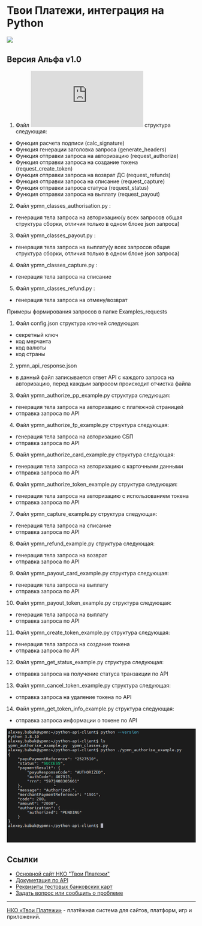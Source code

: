 # Твои Платежи, интеграция на Python
![](https://repository-images.githubusercontent.com/638835276/ff494b04-d65b-4843-8759-e85c689a7e80)

## Версия Альфа v1.0
1) Файл ![ypmn_classes_general_function.py](https://github.com/yourpayments/python-api-client/blob/main/ypmn_classes_general_function.py) структура следующая:
- Функция расчета подписи (calc_signature)
- Функция генерации заголовка запроса (generate_headers)
- Функция отправки запроса на авторизацию (request_authorize)
- Функция отправки запроса на создание токена (request_create_token)
- Функция отправки запроса на возврат ДС (request_refunds)
- Функция отправки запроса на списание (request_capture)
- Функция отправки запроса статуса (request_status)
- Функция отправки запроса на выплату (request_payout)


2) Файл ypmn_classes_authorisation.py :
- генерация тела запроса на авторизацию(у всех запросов общая структура сборки, отличия только в одном блоке json запроса)


3) Файл ypmn_classes_payout.py :
- генерация тела запроса на выплату(у всех запросов общая структура сборки, отличия только в одном блоке json запроса)


4) Файл ypmn_classes_capture.py :
- генерация тела запроса на списание


5) Файл ypmn_classes_refund.py :
- генерация тела запроса на отмену/возврат


Примеры формирования запросов в папке Examples_requests

1) Файл config.json структура ключей следующая:
- секретный ключ
- код мерчанта
- код валюты
- код страны

2) ypmn_api_response.json
- в данный файл записывается ответ API с каждого запроса на авторизацию, перед каждым запросом происходит отчистка файла

3) Файл ypmn_authorize_pp_example.py структура следующая:
- генерация тела запроса на авторизацию с платежной страницей
- отправка запроса по API

4) Файл ypmn_authorize_fp_example.py структура следующая:
- генерация тела запроса на авторизацию СБП
- отправка запроса по API

5) Файл ypmn_authorize_card_example.py структура следующая:
- генерация тела запроса на авторизацию с карточными данными
- отправка запроса по API

6) Файл ypmn_authorize_token_example.py структура следующая:
- генерация тела запроса на авторизацию с использованием токена
- отправка запроса по API
 
7) Файл ypmn_capture_example.py структура следующая:
- генерация тела запроса на списание
- отправка запроса по API

8) Файл ypmn_refund_example.py структура следующая:
- генерация тела запроса на возврат
- отправка запроса по API

9) Файл ypmn_payout_card_example.py структура следующая:
- генерация тела запроса на выплату
- отправка запроса по API

10) Файл ypmn_payout_token_example.py структура следующая:
- генерация тела запроса на выплату
- отправка запроса по API

11) Файл ypmn_create_token_example.py структура следующая:
- генерация тела запроса на создание токена
- отправка запроса по API

12) Файл ypmn_get_status_example.py структура следующая:
- отправка запроса на получение статуса транзакции по API 

13) Файл ypmn_cancel_token_example.py структура следующая:
- отправка запроса на удаление токена по API 

14) Файл ypmn_get_token_info_example.py структура следующая:
- отправка запроса информации о токене по API 


![](https://github.com/yourpayments/python-api-client/blob/main/ypmn-python-client.png)

## Ссылки
- [Основной сайт НКО "Твои Платежи"](https://YPMN.ru/)
- [Докуметация по API](https://ypmn.ru/ru/documentation/)
- [Реквизиты тестовых банковских карт](https://dev.payu.ru/ru/documents/rest-api/testing/#menu-2)
- [Задать вопрос или сообщить о проблеме](https://github.com/yourpayments/php-api-client/issues/new)

-------------
[НКО «Твои Платежи»](https://YPMN.ru/ "Платёжная система для сайтов, платформ и приложений") - платёжная система для сайтов, платформ, игр и приложений.
